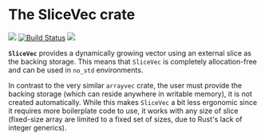 # The SliceVec crate

[![](http://meritbadge.herokuapp.com/slicevec)](https://crates.io/crates/slicevec) [![Build Status](https://travis-ci.org/jonas-schievink/slicevec.svg?branch=master)](https://travis-ci.org/jonas-schievink/slicevec) [![](https://docs.rs/slicevec/badge.svg)](https://docs.rs/slicevec)

**`SliceVec`** provides a dynamically growing vector using an external slice as the backing storage. This means that `SliceVec` is completely allocation-free and can be used in `no_std` environments.

In contrast to the very similar `arrayvec` crate, the user must provide the backing storage (which can reside anywhere in writable memory), it is not created automatically. While this makes `SliceVec` a bit less ergonomic since it requires more boilerplate code to use, it works with any size of slice (fixed-size array are limited to a fixed set of sizes, due to Rust's lack of integer generics).
